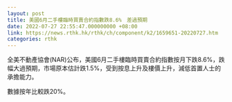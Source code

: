 ```yaml
---
layout: post
title: 美國6月二手樓臨時買賣合約指數跌8.6%　差過預期
date: 2022-07-27 22:55:47.000000000 +08:00
link: https://news.rthk.hk/rthk/ch/component/k2/1659651-20220727.htm
categories: rthk
---
```


全美不動產協會(NAR)公布，美國6月二手樓臨時買賣合約指數按月下跌8.6%，跌幅大過預期，市場原本估計跌1.5%，受到按息上升及樓價上升，減低首置人士的承擔能力。

數據按年比較跌20%。
